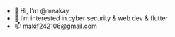 - 👋 Hi, I’m @meakay
- 👀 I’m interested in cyber security & web dev & flutter
- 📫 makif242106@gmail.com

<!---
meakay/meakay is a ✨ special ✨ repository because its `README.md` (this file) appears on your GitHub profile.
You can click the Preview link to take a look at your changes.
--->
